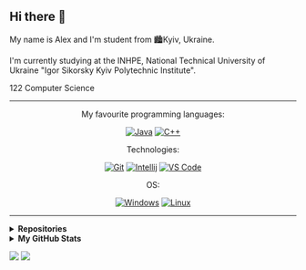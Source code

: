 ## Hi there 👋

My name is Alex and I'm student from 🏙️Kyiv, Ukraine. 

I'm currently studying at the INHPE, National Technical University of Ukraine "Igor Sikorsky Kyiv Polytechnic Institute".

122 Computer Science

---

<div align="center">
  
  My favourite programming languages:

  [![Java](https://img.shields.io/badge/Java-de8a1f?style=for-the-badge&logo=java&logoColor=white)](#)
  [![C++](https://img.shields.io/badge/C++-005494?style=for-the-badge&logo=cplusplus&logoColor=white)](#)

  Technologies:

  [![Git](https://img.shields.io/badge/git-333333?style=for-the-badge&logo=git&logoColor=%f05033)](#)
  [![Intellij](https://img.shields.io/badge/Intellij%20Idea-ac1e1e?style=for-the-badge&logo=intellij-idea&logoColor=%f05033)](#)
  [![VS Code](https://img.shields.io/badge/VS%20Code-0089ff?style=for-the-badge&logo=visualstudiocode&logoColor=white)](#)
  
  OS:
  
  [![Windows](https://img.shields.io/badge/Windows-%230095D5.svg?style=for-the-badge&logo=windows&logoColor=white)](#)
  [![Linux](https://img.shields.io/badge/Linux-gray?style=for-the-badge&logo=linux&logoColor=white)](#)

</div>

---

<details>
  <summary><b>Repositories</b></summary>
  <br>
  <ul>
    <li><a href = "https://github.com/xairaven/Algorithms-Data-Structures">Algorithms & Data Structures</a></li>
    <li><a href="https://github.com/xairaven/SedgewickAlg">"Algorithms in Java" learning progress</a></li>
    <li><a href="https://github.com/xairaven/kpi_labs">Programming Labs (KPI)</a></li>
  </ul>
  
</details>

<details>
  <summary><b>My GitHub Stats</b></summary>
  
  ### 🔎 Github Profile Details
  
<p align="center"><img height="180em" src="https://github-profile-summary-cards.vercel.app/api/cards/profile-details?username=xairaven&theme=github_dark" alt="xairaven" align = "center"/></p>

### 📈 GitHub Stats

<p align="center">
  <table>
  <tr>
      <td><img width="550px" align="left" src="https://github-readme-stats.vercel.app/api?username=xairaven&hide_border=true&count_private=false&layout=compact&hide_title=true&show_icons=true&theme=dark&icon_color=5194f0&bg_color=0d1117" /></td>
      <td><img width="550px" src="https://github-readme-stats.vercel.app/api/top-langs/?username=xairaven&hide=html&layout=compact&hide_border=true&hide_title=true&theme=dark&icon_color=5194f0&bg_color=0d1117" /></td>
  </tr>   
</table>
</p>

### 🔥 Github Streaks
<p align="center"><img src="https://github-readme-streak-stats.herokuapp.com/?user=xairaven&theme=black-ice&hide_border=true&stroke=0000&background=0D1117&ring=e05397&fire=e05397&currStreakLabel=e05397" alt="xairaven" /></p>
  
</details>

<p>
  <a href="https://t.me/xairaven"><img src="https://img.shields.io/badge/-xairaven-5194f0?style=flat-square&logo=Telegram"/></a>
  <img src="https://visitor-badge.glitch.me/badge?page_id=xairaven.visitor-badge&color=5194f0" />
</p>
